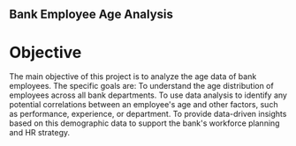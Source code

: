## Bank Employee Age Analysis
# Objective
The main objective of this project is to analyze the age data of bank employees. The specific goals are:
To understand the age distribution of employees across all bank departments.
To use data analysis to identify any potential correlations between an employee's age and other factors, such as performance, experience, or department.
To provide data-driven insights based on this demographic data to support the bank's workforce planning and HR strategy.
